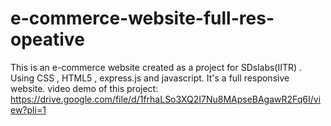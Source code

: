 # e-commerce-website-full-res-opeative
This is an  e-commerce website created as a project for SDslabs(IITR) . Using CSS , HTML5 , express.js and javascript.
It's a full responsive website.
video demo of this project: https://drive.google.com/file/d/1frhaLSo3XQ2I7Nu8MApseBAgawR2Fq6I/view?pli=1

